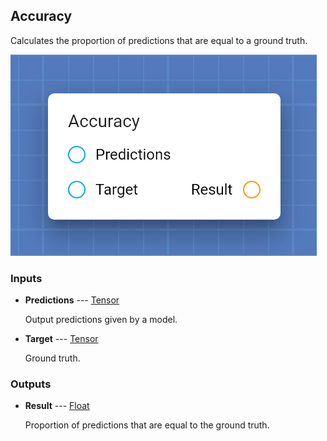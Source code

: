 ## Accuracy

Calculates the proportion of predictions that are equal to a ground truth.

![Accuracy](assets/img/cards/accuracy.png)


### Inputs


* **Predictions** --- [Tensor](types/Tensor.html)

  Output predictions given by a model.

* **Target** --- [Tensor](types/Tensor.html)

  Ground truth.





### Outputs


* **Result** --- [Float](types/Float.html)

  Proportion of predictions that are equal to the ground truth.




